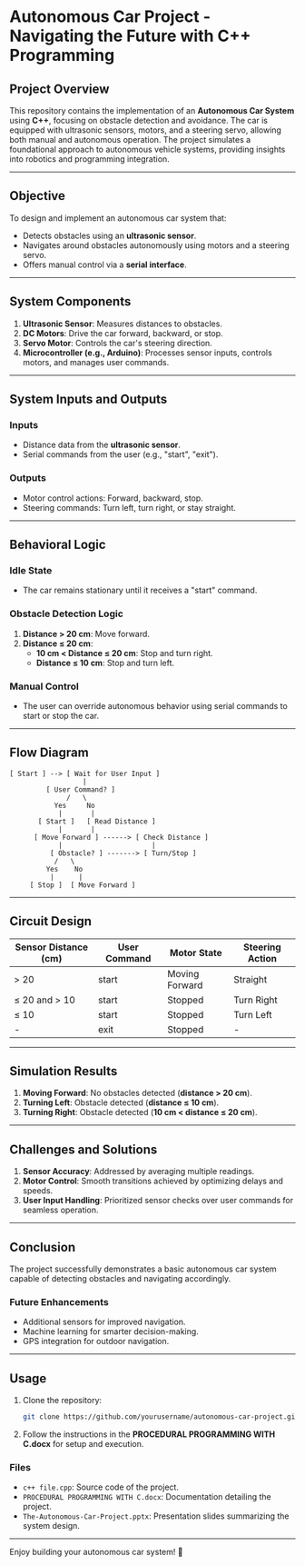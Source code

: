 # Autonomous Car Project - Navigating the Future with C++ Programming

## Project Overview

This repository contains the implementation of an **Autonomous Car System** using **C++**, focusing on obstacle detection and avoidance. The car is equipped with ultrasonic sensors, motors, and a steering servo, allowing both manual and autonomous operation. The project simulates a foundational approach to autonomous vehicle systems, providing insights into robotics and programming integration.

---

## **Objective**
To design and implement an autonomous car system that:
- Detects obstacles using an **ultrasonic sensor**.
- Navigates around obstacles autonomously using motors and a steering servo.
- Offers manual control via a **serial interface**.

---

## **System Components**
1. **Ultrasonic Sensor**: Measures distances to obstacles.
2. **DC Motors**: Drive the car forward, backward, or stop.
3. **Servo Motor**: Controls the car's steering direction.
4. **Microcontroller (e.g., Arduino)**: Processes sensor inputs, controls motors, and manages user commands.

---

## **System Inputs and Outputs**

### **Inputs**
- Distance data from the **ultrasonic sensor**.
- Serial commands from the user (e.g., "start", "exit").

### **Outputs**
- Motor control actions: Forward, backward, stop.
- Steering commands: Turn left, turn right, or stay straight.

---

## **Behavioral Logic**

### **Idle State**
- The car remains stationary until it receives a "start" command.

### **Obstacle Detection Logic**
1. **Distance > 20 cm**: Move forward.
2. **Distance ≤ 20 cm**:
   - **10 cm < Distance ≤ 20 cm**: Stop and turn right.
   - **Distance ≤ 10 cm**: Stop and turn left.

### **Manual Control**
- The user can override autonomous behavior using serial commands to start or stop the car.

---

## **Flow Diagram**
```
[ Start ] --> [ Wait for User Input ]
                  |
         [ User Command? ]
              /   \
           Yes     No
            |       |
       [ Start ]   [ Read Distance ]
            |       |
      [ Move Forward ] ------> [ Check Distance ]
            |                      |
          [ Obstacle? ] -------> [ Turn/Stop ]
           /   \
         Yes    No
          |      |
     [ Stop ]  [ Move Forward ]
```

---

## **Circuit Design**
| Sensor Distance (cm) | User Command | Motor State       | Steering Action |
|-----------------------|--------------|-------------------|-----------------|
| > 20                 | start        | Moving Forward    | Straight        |
| ≤ 20 and > 10        | start        | Stopped           | Turn Right      |
| ≤ 10                 | start        | Stopped           | Turn Left       |
| -                    | exit         | Stopped           | -               |

---

## **Simulation Results**
1. **Moving Forward**: No obstacles detected (**distance > 20 cm**).
2. **Turning Left**: Obstacle detected (**distance ≤ 10 cm**).
3. **Turning Right**: Obstacle detected (**10 cm < distance ≤ 20 cm**).

---

## **Challenges and Solutions**
1. **Sensor Accuracy**: Addressed by averaging multiple readings.
2. **Motor Control**: Smooth transitions achieved by optimizing delays and speeds.
3. **User Input Handling**: Prioritized sensor checks over user commands for seamless operation.

---

## **Conclusion**
The project successfully demonstrates a basic autonomous car system capable of detecting obstacles and navigating accordingly. 

### **Future Enhancements**
- Additional sensors for improved navigation.
- Machine learning for smarter decision-making.
- GPS integration for outdoor navigation.

---

## **Usage**
1. Clone the repository:
   ```bash
   git clone https://github.com/yourusername/autonomous-car-project.git
   ```
2. Follow the instructions in the **PROCEDURAL PROGRAMMING WITH C.docx** for setup and execution.

### **Files**
- `c++ file.cpp`: Source code of the project.
- `PROCEDURAL PROGRAMMING WITH C.docx`: Documentation detailing the project.
- `The-Autonomous-Car-Project.pptx`: Presentation slides summarizing the system design.

---

Enjoy building your autonomous car system! 🚗

